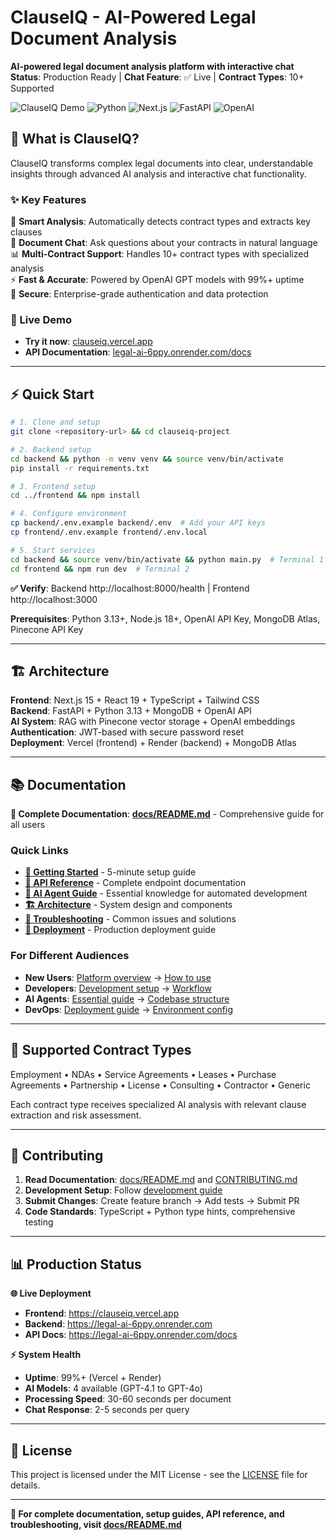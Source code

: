 # ClauseIQ - AI-Powered Legal Document Analysis

**AI-powered legal document analysis platform with interactive chat**  
**Status**: Production Ready | **Chat Feature**: ✅ Live | **Contract Types**: 10+ Supported

![ClauseIQ Demo](https://img.shields.io/badge/Status-Production%20Ready-green)
![Python](https://img.shields.io/badge/Python-3.13-blue)
![Next.js](https://img.shields.io/badge/Next.js-15.3.3-black)
![FastAPI](https://img.shields.io/badge/FastAPI-0.115.12-009688)
![OpenAI](https://img.shields.io/badge/OpenAI-Powered-412991)

## 🎯 **What is ClauseIQ?**

ClauseIQ transforms complex legal documents into clear, understandable insights through advanced AI analysis and interactive chat functionality.

### **✨ Key Features**

🧠 **Smart Analysis**: Automatically detects contract types and extracts key clauses  
💬 **Document Chat**: Ask questions about your contracts in natural language  
📊 **Multi-Contract Support**: Handles 10+ contract types with specialized analysis  
⚡ **Fast & Accurate**: Powered by OpenAI GPT models with 99%+ uptime  
🔐 **Secure**: Enterprise-grade authentication and data protection

### **🚀 Live Demo**

- **Try it now**: [clauseiq.vercel.app](https://clauseiq.vercel.app)
- **API Documentation**: [legal-ai-6ppy.onrender.com/docs](https://legal-ai-6ppy.onrender.com/docs)

---

## ⚡ **Quick Start**

```bash
# 1. Clone and setup
git clone <repository-url> && cd clauseiq-project

# 2. Backend setup
cd backend && python -m venv venv && source venv/bin/activate
pip install -r requirements.txt

# 3. Frontend setup
cd ../frontend && npm install

# 4. Configure environment
cp backend/.env.example backend/.env  # Add your API keys
cp frontend/.env.example frontend/.env.local

# 5. Start services
cd backend && source venv/bin/activate && python main.py  # Terminal 1
cd frontend && npm run dev  # Terminal 2
```

**✅ Verify**: Backend http://localhost:8000/health | Frontend http://localhost:3000

**Prerequisites**: Python 3.13+, Node.js 18+, OpenAI API Key, MongoDB Atlas, Pinecone API Key

---

## 🏗️ **Architecture**

**Frontend**: Next.js 15 + React 19 + TypeScript + Tailwind CSS  
**Backend**: FastAPI + Python 3.13 + MongoDB + OpenAI API  
**AI System**: RAG with Pinecone vector storage + OpenAI embeddings  
**Authentication**: JWT-based with secure password reset  
**Deployment**: Vercel (frontend) + Render (backend) + MongoDB Atlas

---

## 📚 **Documentation**

**📖 Complete Documentation**: **[docs/README.md](docs/README.md)** - Comprehensive guide for all users

### **Quick Links**

- **[🚀 Getting Started](docs/QUICK_START.md)** - 5-minute setup guide
- **[🔌 API Reference](docs/API_REFERENCE.md)** - Complete endpoint documentation
- **[🤖 AI Agent Guide](docs/README.md#ai-agent-guide)** - Essential knowledge for automated development
- **[🏗️ Architecture](docs/README.md#architecture)** - System design and components
- **[🚨 Troubleshooting](docs/README.md#troubleshooting)** - Common issues and solutions
- **[🚀 Deployment](docs/DEPLOYMENT.md)** - Production deployment guide

### **For Different Audiences**

- **New Users**: [Platform overview](docs/README.md#what-is-clauseiq) → [How to use](docs/README.md#using-clauseiq)
- **Developers**: [Development setup](docs/README.md#development-setup) → [Workflow](docs/README.md#development-workflow)
- **AI Agents**: [Essential guide](docs/README.md#ai-agent-guide) → [Codebase structure](docs/README.md#codebase-structure)
- **DevOps**: [Deployment guide](docs/DEPLOYMENT.md) → [Environment config](docs/README.md#environment-configuration)

---

## 💼 **Supported Contract Types**

Employment • NDAs • Service Agreements • Leases • Purchase Agreements • Partnership • License • Consulting • Contractor • Generic

Each contract type receives specialized AI analysis with relevant clause extraction and risk assessment.

---

## 🤝 **Contributing**

1. **Read Documentation**: [docs/README.md](docs/README.md) and [CONTRIBUTING.md](docs/CONTRIBUTING.md)
2. **Development Setup**: Follow [development guide](docs/README.md#development-setup)
3. **Submit Changes**: Create feature branch → Add tests → Submit PR
4. **Code Standards**: TypeScript + Python type hints, comprehensive testing

---

## 📊 **Production Status**

**🌐 Live Deployment**

- **Frontend**: https://clauseiq.vercel.app
- **Backend**: https://legal-ai-6ppy.onrender.com
- **API Docs**: https://legal-ai-6ppy.onrender.com/docs

**⚡ System Health**

- **Uptime**: 99%+ (Vercel + Render)
- **AI Models**: 4 available (GPT-4.1 to GPT-4o)
- **Processing Speed**: 30-60 seconds per document
- **Chat Response**: 2-5 seconds per query

---

## 📄 **License**

This project is licensed under the MIT License - see the [LICENSE](LICENSE) file for details.

---

**🔗 For complete documentation, setup guides, API reference, and troubleshooting, visit [docs/README.md](docs/README.md)**
